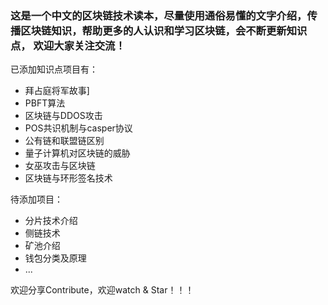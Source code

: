 ### 这是一个中文的区块链技术读本，尽量使用通俗易懂的文字介绍，传播区块链知识，帮助更多的人认识和学习区块链，会不断更新知识点， 欢迎大家关注交流！
已添加知识点项目有：
* 拜占庭将军故事]
* PBFT算法 
* 区块链与DDOS攻击
* POS共识机制与casper协议
* 公有链和联盟链区别
* 量子计算机对区块链的威胁
* 女巫攻击与区块链
* 区块链与环形签名技术

待添加项目：
* 分片技术介绍
* 侧链技术
* 矿池介绍
* 钱包分类及原理
* ...


欢迎分享Contribute，欢迎watch & Star！！！

